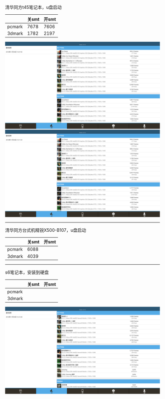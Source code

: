 清华同方t45笔记本，u盘启动

||关smt|开smt|
|-----|-----|-----|
|pcmark|7678|7606|
|3dmark|1782|2197|

![](../picture/pc01_nosmt_gfx1.png)  
![](../picture/pc01_havesmt_gfx1.png)
***

清华同方台式机精锐X500-B107，u盘启动

||关smt|开smt|
|-----|-----|-----|
|pcmark|6088||
|3dmark|4039||

***
s6笔记本，安装到硬盘

||关smt|开smt|
|-----|-----|-----|
|pcmark|||
|3dmark|||

![](../picture/pc02_nosmt_gfx1.png)
